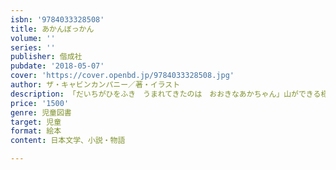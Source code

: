 ```yaml
---
isbn: '9784033328508'
title: あかんぼっかん
volume: ''
series: ''
publisher: 偕成社
pubdate: '2018-05-07'
cover: 'https://cover.openbd.jp/9784033328508.jpg'
author: ザ・キャビンカンパニー／著・イラスト
description: 「だいちがひをふき　うまれてきたのは　おおきなあかちゃん」山ができる様子を赤ん坊通じて描く、大分の2人組の大迫力の絵本。
price: '1500'
genre: 児童図書
target: 児童
format: 絵本
content: 日本文学、小説・物語

---
```


